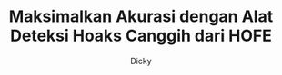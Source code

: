 ---
title: "Maksimalkan Akurasi dengan Alat Deteksi Hoaks Canggih dari HOFE"
description: "Merevolusi Deteksi Hoaks dengan Alat yang Akurat dan Dukungan Real-Time"
author: "Dicky"
authorImage: "@/images/blog/jacob.avif"
authorImageAlt: "Deskripsi Avatar"
pubDate: 2024-12-06
cardImage: "@/images/blog/post-1.avif"
cardImageAlt: "Top view susunan alat HOFE"
readTime: 4
tags: ["alat", "hoaks", "aplikasi"]
contents: [
    "Di dunia digital saat ini, tetap terinformasi dan menghindari misinformasi sangat penting. Di HOFE, kami memahami betapa pentingnya untuk cepat mengidentifikasi dan membantah hoaks guna melindungi individu dan komunitas. Itulah mengapa kami sangat antusias untuk memperkenalkan aplikasi deteksi hoaks canggih kami, yang dirancang untuk memberdayakan pengguna seperti tidak pernah sebelumnya.",
    "Aplikasi kami menggunakan algoritma pembelajaran mesin canggih, khususnya Recurrent Neural Networks (RNN), untuk menganalisis teks dan URL secara real-time, memberikan hasil yang akurat untuk mengidentifikasi potensi hoaks. Dengan antarmuka yang ramah pengguna, HOFE memudahkan siapa saja untuk memeriksa apakah informasi tersebut dapat dipercaya atau tidak.",
    "Salah satu fitur unggulan dari HOFE adalah database referensi yang selalu diperbarui, yang membantu meningkatkan akurasi aplikasi. Ini memastikan bahwa model deteksi terus berkembang dan beradaptasi dengan hoaks baru, memberikan informasi yang paling andal yang tersedia.",
    "Namun, akurasi bukan hanya tentang teknologi—Anda juga membutuhkan dukungan saat diperlukan. Itulah sebabnya HOFE menawarkan panduan pengguna yang lengkap, FAQ, dan dukungan pelanggan yang responsif untuk membantu Anda menavigasi aplikasi. Tim kami berkomitmen untuk memastikan Anda memiliki pengalaman terbaik menggunakan produk kami.",
    "Bergabunglah dengan semakin banyak pengguna yang sudah melindungi diri mereka dari hoaks dengan HOFE. Dengan aplikasi deteksi hoaks kami yang andal dan mudah digunakan, Anda bisa tetap terinformasi, aman, dan percaya diri dengan informasi yang Anda temui."
]
---